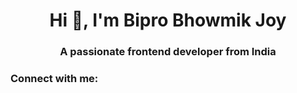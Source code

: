 <!-- - 👋 Hi, I’m @BiproBhowmik
- 👀 I’m interested in Web Development
- 🌱 I’m currently learning RestAPI Development...
- 💞️ I’m looking to collaborate on ...
- 📫 How to reach me? my Email is biprobhowmik5@gmail.com
 -->
<!---
BiproBhowmik/BiproBhowmik is a ✨ special ✨ repository because its `README.md` (this file) appears on your GitHub profile.
You can click the Preview link to take a look at your changes.
--->

<h1 align="center">Hi 👋, I'm Bipro Bhowmik Joy</h1>
<h3 align="center">A passionate frontend developer from India</h3>

<h3 align="left">Connect with me:</h3>
<p align="left">
</p>
